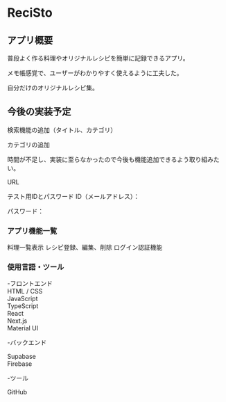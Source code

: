 # ReciSto
## アプリ概要
普段よく作る料理やオリジナルレシピを簡単に記録できるアプリ。

メモ帳感覚で、ユーザーがわかりやすく使えるように工夫した。

自分だけのオリジナルレシピ集。

## 今後の実装予定
検索機能の追加（タイトル、カテゴリ）  

カテゴリの追加

時間が不足し、実装に至らなかったので今後も機能追加できるよう取り組みたい。

URL


テスト用IDとパスワード
ID（メールアドレス）：

パスワード：

### アプリ機能一覧
料理一覧表示
レシピ登録、編集、削除
ログイン認証機能  
### 使用言語・ツール
-フロントエンド  
HTML / CSS  
JavaScript  
TypeScript  
React  
Next.js  
Material UI    

-バックエンド  

Supabase  
Firebase  

-ツール 

GitHub
